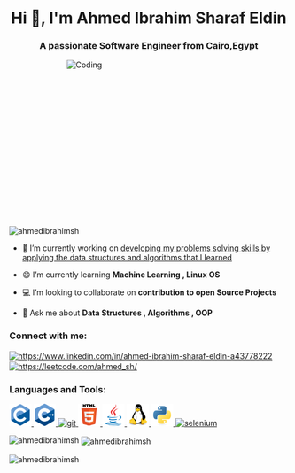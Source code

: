 
<h1 align="center">Hi 👋, I'm Ahmed Ibrahim Sharaf Eldin</h1>
<h3 align="center">A passionate Software Engineer from Cairo,Egypt</h3>
<img align="right" alt="Coding" width="400" height = "300" src="https://cdn.dribbble.com/users/1162077/screenshots/5403918/focus-animation.gif">

<p align="left"> <img src="https://komarev.com/ghpvc/?username=ahmedibrahimsh&label=Profile%20views&color=0e75b6&style=flat" alt="ahmedibrahimsh" /> </p>

- 🔭 I’m currently working on [developing my problems solving skills by applying the data structures and algorithms that I learned](https://github.com/AhmedIbrahimSH/Problem-Solving-Codeforces-leetcode)

- :smile: I’m currently learning **Machine Learning , Linux OS**

- :computer: I’m looking to collaborate on **contribution to open Source Projects**

- 💬 Ask me about **Data Structures , Algorithms , OOP**

<h3 align="left">Connect with me:</h3>
<p align="left">
<a href="https://www.linkedin.com/in/ahmed-ibrahim-sharaf-eldin-a43778222" target="blank"><img align="center" src="https://raw.githubusercontent.com/rahuldkjain/github-profile-readme-generator/master/src/images/icons/Social/linked-in-alt.svg" alt="https://www.linkedin.com/in/ahmed-ibrahim-sharaf-eldin-a43778222" height="30" width="40" /></a>
<a href="https://leetcode.com/Ahmed_SH/" target="blank"><img align="center" src="https://raw.githubusercontent.com/rahuldkjain/github-profile-readme-generator/master/src/images/icons/Social/leet-code.svg" alt="https://leetcode.com/ahmed_sh/" height="30" width="40" /></a>
</p>

<h3 align="left">Languages and Tools:</h3>
<p align="left"> <a href="https://www.cprogramming.com/" target="_blank" rel="noreferrer"> <img src="https://raw.githubusercontent.com/devicons/devicon/master/icons/c/c-original.svg" alt="c" width="40" height="40"/> </a> <a href="https://www.w3schools.com/cpp/" target="_blank" rel="noreferrer"> <img src="https://raw.githubusercontent.com/devicons/devicon/master/icons/cplusplus/cplusplus-original.svg" alt="cplusplus" width="40" height="40"/> </a> <a href="https://git-scm.com/" target="_blank" rel="noreferrer"> <img src="https://www.vectorlogo.zone/logos/git-scm/git-scm-icon.svg" alt="git" width="40" height="40"/> </a> <a href="https://www.w3.org/html/" target="_blank" rel="noreferrer"> <img src="https://raw.githubusercontent.com/devicons/devicon/master/icons/html5/html5-original-wordmark.svg" alt="html5" width="40" height="40"/> </a> <a href="https://www.java.com" target="_blank" rel="noreferrer"> <img src="https://raw.githubusercontent.com/devicons/devicon/master/icons/java/java-original.svg" alt="java" width="40" height="40"/> </a> <a href="https://www.linux.org/" target="_blank" rel="noreferrer"> <img src="https://raw.githubusercontent.com/devicons/devicon/master/icons/linux/linux-original.svg" alt="linux" width="40" height="40"/> </a> <a href="https://www.python.org" target="_blank" rel="noreferrer"> <img src="https://raw.githubusercontent.com/devicons/devicon/master/icons/python/python-original.svg" alt="python" width="40" height="40"/> </a> <a href="https://www.selenium.dev" target="_blank" rel="noreferrer"> <img src="https://raw.githubusercontent.com/detain/svg-logos/780f25886640cef088af994181646db2f6b1a3f8/svg/selenium-logo.svg" alt="selenium" width="40" height="40"/> </a> </p>

<p><img align="left" src="https://github-readme-stats.vercel.app/api/top-langs?username=ahmedibrahimsh&show_icons=true&locale=en&layout=compact" alt="ahmedibrahimsh" /></p>

<p>&nbsp;<img align="center" src="https://github-readme-stats.vercel.app/api?username=ahmedibrahimsh&show_icons=true&locale=en" alt="ahmedibrahimsh" /></p>

<p><img align="center" src="https://github-readme-streak-stats.herokuapp.com/?user=ahmedibrahimsh&" alt="ahmedibrahimsh" /></p>
